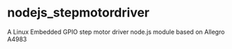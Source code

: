 nodejs_stepmotordriver
======================

A Linux Embedded GPIO step motor driver node.js module based on Allegro A4983 

